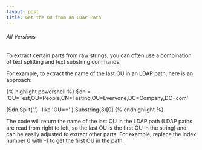 ```yaml
---
layout: post
title: Get the OU from an LDAP Path
---
```

###### All Versions

To extract certain parts from raw strings, you can often use a combination of text splitting and text substring commands.

For example, to extract the name of the last OU in an LDAP path, here is an approach:

{% highlight powershell %}
$dn = 'OU=Test,OU=People,CN=Testing,OU=Everyone,DC=Company,DC=com'

($dn.Split(',')  -like 'OU=*' ).Substring(3)[0]
{% endhighlight %}

The code will return the name of the last OU in the LDAP path (LDAP paths are read from right to left, so the last OU is the first OU in the string) and can be easily adjusted to extract other parts. For example, replace the index number 0 with -1 to get the first OU in the path.


